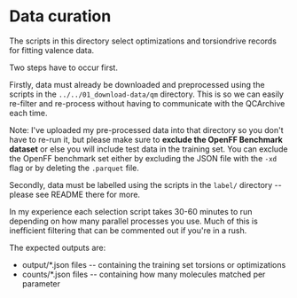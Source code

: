 # Data curation

The scripts in this directory select optimizations and torsiondrive records for fitting valence data.

Two steps have to occur first. 

Firstly, data must already be downloaded and preprocessed using the scripts in the `../../01_download-data/qm` directory. This is so we can easily re-filter and re-process without having to communicate with the QCArchive each time.

Note: I've uploaded my pre-processed data into that directory so you don't have to re-run it, but please make sure to **exclude the OpenFF Benchmark dataset** or else you will include test data in the training set. You can exclude the OpenFF benchmark set either by excluding the JSON file with the `-xd` flag or by deleting the `.parquet` file.

Secondly, data must be labelled using the scripts in the `label/` directory -- please see README there for more.

In my experience each selection script takes 30-60 minutes to run depending on how many parallel processes you use. Much of this is inefficient filtering that can be commented out if you're in a rush.

The expected outputs are:

- output/*.json files -- containing the training set torsions or optimizations
- counts/*.json files -- containing how many molecules matched per parameter